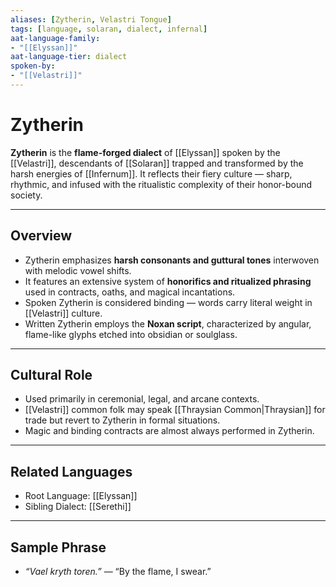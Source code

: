 ```yaml
---
aliases: [Zytherin, Velastri Tongue]
tags: [language, solaran, dialect, infernal]
aat-language-family: 
- "[[Elyssan]]"
aat-language-tier: dialect
spoken-by: 
- "[[Velastri]]"
---
```


# Zytherin

**Zytherin** is the **flame-forged dialect** of [[Elyssan]] spoken by the [[Velastri]], descendants of [[Solaran]] trapped and transformed by the harsh energies of [[Infernum]]. It reflects their fiery culture — sharp, rhythmic, and infused with the ritualistic complexity of their honor-bound society.

---

## Overview

- Zytherin emphasizes **harsh consonants and guttural tones** interwoven with melodic vowel shifts.
- It features an extensive system of **honorifics and ritualized phrasing** used in contracts, oaths, and magical incantations.
- Spoken Zytherin is considered binding — words carry literal weight in [[Velastri]] culture.
- Written Zytherin employs the **Noxan script**, characterized by angular, flame-like glyphs etched into obsidian or soulglass.

---

## Cultural Role

- Used primarily in ceremonial, legal, and arcane contexts.
- [[Velastri]] common folk may speak [[Thraysian Common|Thraysian]] for trade but revert to Zytherin in formal situations.
- Magic and binding contracts are almost always performed in Zytherin.

---

## Related Languages

- Root Language: [[Elyssan]]
- Sibling Dialect: [[Serethi]]

---

## Sample Phrase

- *“Vael kryth toren.”* — “By the flame, I swear.”
